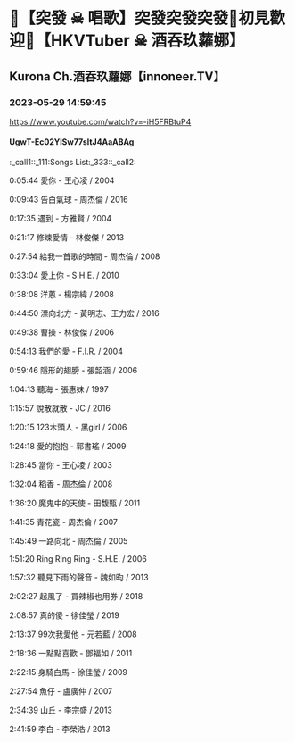 # 💜【突發 ☠ 唱歌】突發突發突發🖤初見歡迎💜【HKVTuber ☠ 酒吞玖蘿娜】

## Kurona Ch.酒吞玖蘿娜【innoneer.TV】

### 2023-05-29 14:59:45

https://www.youtube.com/watch?v=-iH5FRBtuP4

#### UgwT-Ec02YISw77sItJ4AaABAg

:_call1::_111:Songs List:_333::_call2:

0:05:44 愛你 - 王心凌 / 2004

0:09:43 告白氣球 - 周杰倫 / 2016

0:17:35 遇到 - 方雅賢 / 2004

0:21:17 修煉愛情 - 林俊傑 / 2013

0:27:54 給我一首歌的時間 - 周杰倫 / 2008

0:33:04 愛上你 - S.H.E. / 2010

0:38:08 洋蔥 - 楊宗緯 / 2008

0:44:50 漂向北方 - 黃明志、王力宏 / 2016

0:49:38 曹操 - 林俊傑 / 2006

0:54:13 我們的愛 - F.I.R. / 2004

0:59:46 隱形的翅膀 - 張韶涵 / 2006

1:04:13 聽海 - 張惠妹 / 1997

1:15:57 說散就散 - JC / 2016

1:20:15 123木頭人 - 黑girl / 2006

1:24:18 愛的抱抱 - 郭書瑤 / 2009

1:28:45 當你 - 王心凌 / 2003

1:32:04 稻香 - 周杰倫 / 2008

1:36:20 魔鬼中的天使 - 田馥甄 / 2011

1:41:35 青花瓷 - 周杰倫 / 2007

1:45:49 一路向北 - 周杰倫 / 2005

1:51:20 Ring Ring Ring - S.H.E. / 2006

1:57:32 聽見下雨的聲音 - 魏如昀 / 2013

2:02:27 起風了 - 買辣椒也用券 / 2018

2:08:57 真的傻 - 徐佳瑩 / 2019

2:13:37 99次我愛他 - 元若藍 / 2008

2:18:36 一點點喜歡 - 鄧福如 / 2011

2:22:15 身騎白馬 - 徐佳瑩 / 2009

2:27:54 魚仔 - 盧廣仲 / 2007

2:34:39 山丘 - 李宗盛 / 2013

2:41:59 李白 - 李榮浩 / 2013

